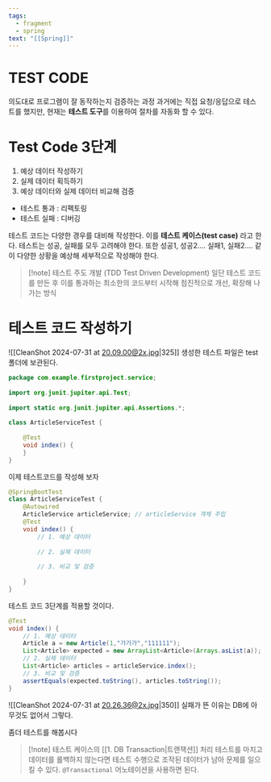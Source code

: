 ```yaml
---
tags:
  - fragment
  - spring
text: "[[Spring]]"
---
```

# TEST CODE
의도대로 프로그램이 잘 동작하는지 검증하는 과정
과거에는 직접 요청/응답으로 테스트를 했지만, 현재는 **테스트 도구**를 이용하여 절차를 자동화 할 수 있다.

# Test Code 3단계
1. 예상 데이터 작성하기
2. 실제 데이터 획득하기
3. 예상 데이터와 실제 데이터 비교해 검증

- 테스트 통과 : 리펙토링
- 테스트 실패 :  디버깅

테스트 코드는 다양한 경우를 대비해 작성한다. 이를 **테스트 케이스(test case)** 라고 한다.
테스트는 성공, 실패를 모두 고려해야 한다.
또한 성공1, 성공2.... 실패1, 실패2.... 같이 다양한 상황을 예상해 세부적으로 작성해야 한다.

> [!note] 테스트 주도 개발 (TDD Test Driven Development)
> 일단 테스트 코드를 만든 후 이를 통과하는 최소한의 코드부터 시작해 점진적으로 개선, 확장해 나가는 방식

# 테스트 코드 작성하기
![[CleanShot 2024-07-31 at 20.09.00@2x.jpg|325]]
생성한 테스트 파일은 test 폴더에 보관된다.

~~~java
package com.example.firstproject.service;  
  
import org.junit.jupiter.api.Test;  
  
import static org.junit.jupiter.api.Assertions.*;  
  
class ArticleServiceTest {  
  
    @Test  
    void index() {  
    }  
}
~~~

이제 테스트코드를 작성해 보자
~~~java
@SpringBootTest  
class ArticleServiceTest {  
    @Autowired  
    ArticleService articleService; // articleService 객체 주입  
    @Test  
    void index() {  
        // 1. 예상 데이터  
        
        // 2. 실제 데이터  
        
        // 3. 비교 및 검증  
        
    }  
}
~~~
테스트 코드 3단계를 적용할 것이다.

~~~java
@Test  
void index() {  
    // 1. 예상 데이터  
    Article a = new Article(1,"가가가","111111");  
    List<Article> expected = new ArrayList<Article>(Arrays.asList(a));  
    // 2. 실제 데이터  
    List<Article> articles = articleService.index();  
    // 3. 비교 및 검증  
    assertEquals(expected.toString(), articles.toString());  
}
~~~


![[CleanShot 2024-07-31 at 20.26.36@2x.jpg|350]]
실패가 뜬 이유는 DB에 아무것도 없어서 그렇다.

좀더 테스트를 해봅시다


> [!note] 테스트 케이스의 [[1. DB Transaction|트랜잭션]] 처리
> 테스트를 마치고 데이터를 롤백하지 않는다면 테스트 수행으로 조작된 데이터가 남아 문제를 일으킬 수 있다.
> `@Transactional` 어노테이션을 사용하면 된다. 


